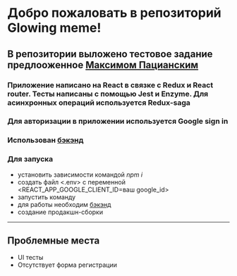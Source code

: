 # Добро пожаловать в репозиторий Glowing meme!

## В репозитории выложено тестовое задание предлооженное [Максимом Пацианским](https://maxpfrontend.ru/)

### Приложение написано на React в связке с Redux и React router. Тесты написаны с помощью Jest и Enzyme. Для асинхронных операций используется Redux-saga

### Для авторизации в приложении используется Google sign in

### Использован [бэкэнд](https://github.com/maxfarseer/backend-tz3)

### Для запуска

- установить зависимости командой *npm i*
- создать файл <.env> c переменной <REACT_APP_GOOGLE_CLIENT_ID=ваш google_id>
- запустить команду <npm start>
- для работы необходим [бэкэнд](https://github.com/maxfarseer/backend-tz3)
- создание продакшн-сборки <npm build>

---

## Проблемные места

- UI тесты
- Отсутствует форма регистрации

